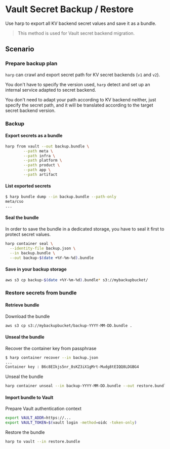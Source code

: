 # Vault Secret Backup / Restore

Use harp to export all KV backend secret values and save it as a bundle.

> This method is used for Vault secret backend migration.

## Scenario

### Prepare backup plan

`harp` can crawl and export secret path for KV secret backends (`v1` and
`v2`).

You don't have to specify the version used, `harp` detect and set up an
internal service adapted to secret backend.

You don't need to adapt your path according to KV backend neither, just specify
the secret path, and it will be translated according to the target secret backend
 version.

### Backup

#### Export secrets as a bundle

```sh
harp from vault --out backup.bundle \
        --path meta \
        --path infra \
        --path platform \
        --path product \
        --path app \
        --path artifact
```

#### List exported secrets

```sh
$ harp bundle dump --in backup.bundle --path-only
meta/cso
...
```

#### Seal the bundle

In order to save the bundle in a dedicated storage, you have to seal it first to
protect secret values.

```sh
harp container seal \
  --identity-file backup.json \
  --in backup.bundle \
  --out backup-$(date +%Y-%m-%d).bundle
```

#### Save in your backup storage

```sh
aws s3 cp backup-$(date +%Y-%m-%d).bundle* s3://mybackupbucket/
```

### Restore secrets from bundle

#### Retrieve bundle

Download the bundle

```sh
aws s3 cp s3://mybackupbucket/backup-YYYY-MM-DD.bundle .
```

#### Unseal the bundle

Recover the container key from passphrase

```sh
$ harp container recover --in backup.json
...
Container key : B6c8EIkjs5nr_8sKZ3iX1gMrt-Mudg8tEIQQ8LDGBG4
```

Unseal the bundle

```sh
harp container unseal --in backup-YYYY-MM-DD.bundle --out restore.bundle
```

#### Import bundle to Vault

Prepare Vault authentication context

```sh
export VAULT_ADDR=https://...
export VAULT_TOKEN=$(vault login -method=oidc -token-only)
```

Restore the bundle

```sh
harp to vault --in restore.bundle
```
